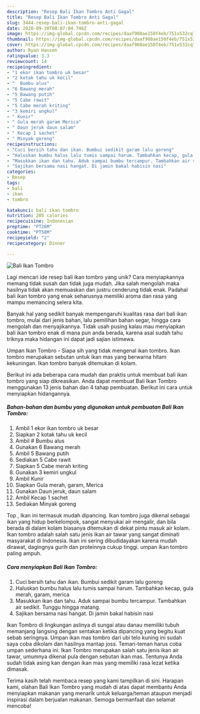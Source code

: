 ```yaml
---
description: "Resep Bali Ikan Tombro Anti Gagal"
title: "Resep Bali Ikan Tombro Anti Gagal"
slug: 3444-resep-bali-ikan-tombro-anti-gagal
date: 2020-09-30T08:07:04.746Z
image: https://img-global.cpcdn.com/recipes/daaf908ae150f4eb/751x532cq70/bali-ikan-tombro-foto-resep-utama.jpg
thumbnail: https://img-global.cpcdn.com/recipes/daaf908ae150f4eb/751x532cq70/bali-ikan-tombro-foto-resep-utama.jpg
cover: https://img-global.cpcdn.com/recipes/daaf908ae150f4eb/751x532cq70/bali-ikan-tombro-foto-resep-utama.jpg
author: Ryan Hansen
ratingvalue: 3.3
reviewcount: 14
recipeingredient:
- "1 ekor ikan tombro uk besar"
- "2 kotak tahu uk kecil"
- "  Bumbu alus"
- "6 Bawang merah"
- "5 Bawang putih"
- "5 Cabe rawit"
- "5 Cabe merah kriting"
- "3 kemiri ungkul"
- " Kunir"
- " Gula merah garam Merica"
- " Daun jeruk daun salam"
- " Kecap 1 sachet"
- " Minyak goreng"
recipeinstructions:
- "Cuci bersih tahu dan ikan. Bumbui sedikit garam lalu goreng"
- "Haluskan bumbu halus lalu tumis sampai harum. Tambahkan kecap, gula merah, garam, merica"
- "Masukkan ikan dan tahu. Aduk sampai bumbu tercampur. Tambahkan air sedikit. Tunggu hingga matang."
- "Sajikan bersama nasi hangat. Di jamin bakal habisin nasi"
categories:
- Resep
tags:
- bali
- ikan
- tombro

katakunci: bali ikan tombro 
nutrition: 205 calories
recipecuisine: Indonesian
preptime: "PT26M"
cooktime: "PT58M"
recipeyield: "2"
recipecategory: Dinner

---
```



![Bali Ikan Tombro](https://img-global.cpcdn.com/recipes/daaf908ae150f4eb/751x532cq70/bali-ikan-tombro-foto-resep-utama.jpg)

Lagi mencari ide resep bali ikan tombro yang unik? Cara menyiapkannya memang tidak susah dan tidak juga mudah. Jika salah mengolah maka hasilnya tidak akan memuaskan dan justru cenderung tidak enak. Padahal bali ikan tombro yang enak seharusnya memiliki aroma dan rasa yang mampu memancing selera kita.

Banyak hal yang sedikit banyak mempengaruhi kualitas rasa dari bali ikan tombro, mulai dari jenis bahan, lalu pemilihan bahan segar, hingga cara mengolah dan menyajikannya. Tidak usah pusing kalau mau menyiapkan bali ikan tombro enak di mana pun anda berada, karena asal sudah tahu triknya maka hidangan ini dapat jadi sajian istimewa.

Umpan Ikan Tombro - Siapa sih yang tidak mengenal ikan tombro. Ikan tombro merupakan sebutan untuk ikan mas yang berwarna hitam kekuningan. Ikan tombro banyak ditemukan di kolam.


Berikut ini ada beberapa cara mudah dan praktis untuk membuat bali ikan tombro yang siap dikreasikan. Anda dapat membuat Bali Ikan Tombro menggunakan 13 jenis bahan dan 4 tahap pembuatan. Berikut ini cara untuk menyiapkan hidangannya.

<!--inarticleads1-->

##### Bahan-bahan dan bumbu yang digunakan untuk pembuatan Bali Ikan Tombro:

1. Ambil 1 ekor ikan tombro uk besar
1. Siapkan 2 kotak tahu uk kecil
1. Ambil  # Bumbu alus
1. Gunakan 6 Bawang merah
1. Ambil 5 Bawang putih
1. Sediakan 5 Cabe rawit
1. Siapkan 5 Cabe merah kriting
1. Gunakan 3 kemiri ungkul
1. Ambil  Kunir
1. Siapkan  Gula merah, garam, Merica
1. Gunakan  Daun jeruk, daun salam
1. Ambil  Kecap 1 sachet
1. Sediakan  Minyak goreng


Top , Ikan ini termasuk mudah dipancing. Ikan tombro juga dikenal sebagai ikan yang hidup berkelompok, sangat menyukai air mengalir, dan bila berada di dalam kolam biasanya ditemukan di dekat pintu masuk air kolam. Ikan tombro adalah salah satu jenis ikan air tawar yang sangat diminati masyarakat di Indonesia. Ikan ini sering dibudidayakan karena mudah dirawat, dagingnya gurih dan proteinnya cukup tinggi. umpan ikan tombro paling ampuh. 

<!--inarticleads2-->

##### Cara menyiapkan Bali Ikan Tombro:

1. Cuci bersih tahu dan ikan. Bumbui sedikit garam lalu goreng
1. Haluskan bumbu halus lalu tumis sampai harum. Tambahkan kecap, gula merah, garam, merica
1. Masukkan ikan dan tahu. Aduk sampai bumbu tercampur. Tambahkan air sedikit. Tunggu hingga matang.
1. Sajikan bersama nasi hangat. Di jamin bakal habisin nasi


Ikan Tombro di lingkungan aslinya di sungai atau danau memiliki tubuh memanjang langsing dengan sentakan ketika dipancing yang begitu kuat sebab seringnya. Umpan ikan mas tombro dari ubi telo kuning ini sudah saya coba dikolam dan hasilnya mantap joss. Teman-teman harus coba umpan sederhana ini. Ikan Tombro merupakan salah satu jenis ikan air tawar, umumnya dikenal pula dengan sebutan ikan mas. Tentunya Anda sudah tidak asing kan dengan ikan mas yang memiliki rasa lezat ketika dimasak. 

Terima kasih telah membaca resep yang kami tampilkan di sini. Harapan kami, olahan Bali Ikan Tombro yang mudah di atas dapat membantu Anda menyiapkan makanan yang menarik untuk keluarga/teman ataupun menjadi inspirasi dalam berjualan makanan. Semoga bermanfaat dan selamat mencoba!
